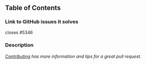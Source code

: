 ## Table of Contents
### Link to GitHub issues it solves
closes #5346
### Description

###### [Contributing](https://github.com/zeoflow/memo/blob/master/docs/contributing.md) has more information and tips for a great pull request.